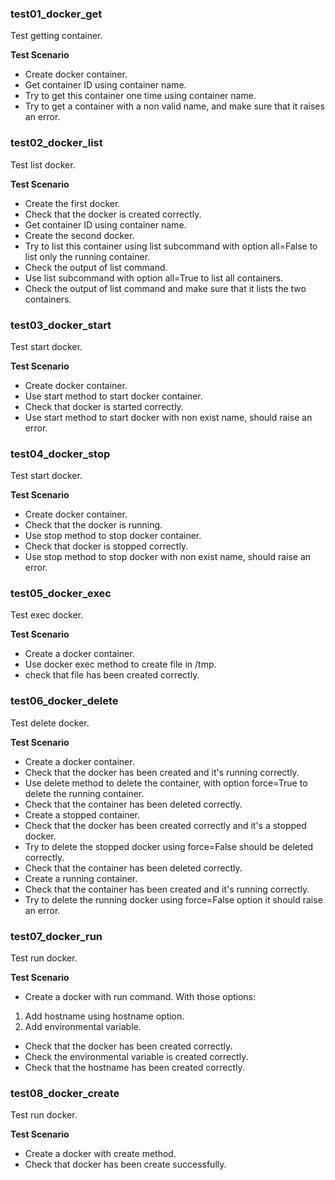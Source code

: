 ### test01_docker_get

Test getting container.

**Test Scenario**

- Create docker container.
- Get container ID using container name.
- Try to get this container one time using container name.
- Try to get a container with a non valid name, and make sure that it raises an error.

### test02_docker_list

Test list docker.

**Test Scenario**

- Create the first docker.
- Check that the docker is created correctly.
- Get container ID using container name.
- Create the second docker.
- Try to list this container using list subcommand with option all=False to list only the running container.
- Check the output of list command.
- Use list subcommand with option all=True to list all containers.
- Check the output of list command and make sure that it lists the two containers.

### test03_docker_start

Test start docker.

**Test Scenario**

- Create docker container.
- Use start method to start docker container.
- Check that docker is started correctly.
- Use start method to start docker with non exist name, should raise an error.

### test04_docker_stop

Test start docker.

**Test Scenario**

- Create docker container.
- Check that the docker is running.
- Use stop method to stop docker container.
- Check that docker is stopped correctly.
- Use stop method to stop docker with non exist name, should raise an error.

### test05_docker_exec

Test exec docker.

**Test Scenario**

- Create a docker container.
- Use docker exec method to create file in /tmp.
- check that file has been created correctly.

### test06_docker_delete

Test delete docker.

**Test Scenario**

- Create a docker container.
- Check that the docker has been created and it's running correctly.
- Use delete method to delete the container, with option force=True to delete the running container.
- Check that the container has been deleted correctly.
- Create a stopped container.
- Check that the docker has been created correctly and it's a stopped docker.
- Try to delete the stopped docker using force=False should be deleted correctly.
- Check that the container has been deleted correctly.
- Create a running container.
- Check that the container has been created and it's running correctly.
- Try to delete the running docker using force=False option it should raise an error.

### test07_docker_run

Test run docker.

**Test Scenario**

- Create a docker with run command. With those options:
1. Add hostname using hostname option.
2. Add environmental variable.
- Check that the docker has been created correctly.
- Check the environmental variable is created correctly.
- Check that the hostname has been created correctly.

### test08_docker_create

Test run docker.

**Test Scenario**

- Create a docker with create method.
- Check that docker has been create successfully.
